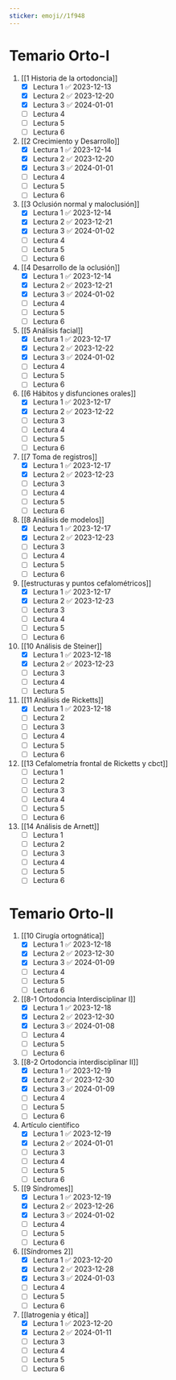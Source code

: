 ```yaml
---
sticker: emoji//1f948
---
```


# Temario Orto-I

1. [[1 Historia de la ortodoncia]]
   - [x] Lectura 1 ✅ 2023-12-13
   - [x] Lectura 2 ✅ 2023-12-20
   - [x] Lectura 3 ✅ 2024-01-01
   - [ ] Lectura 4
   - [ ] Lectura 5
   - [ ] Lectura 6
1. [[2 Crecimiento y Desarrollo]]
   - [x] Lectura 1 ✅ 2023-12-14
   - [x] Lectura 2 ✅ 2023-12-20
   - [x] Lectura 3 ✅ 2024-01-01
   - [ ] Lectura 4
   - [ ] Lectura 5
   - [ ] Lectura 6
1. [[3 Oclusión normal y maloclusión]]
   - [x] Lectura 1 ✅ 2023-12-14
   - [x] Lectura 2 ✅ 2023-12-21
   - [x] Lectura 3 ✅ 2024-01-02
   - [ ] Lectura 4
   - [ ] Lectura 5
   - [ ] Lectura 6
1. [[4 Desarrollo de la oclusión]]
   - [x] Lectura 1 ✅ 2023-12-14
   - [x] Lectura 2 ✅ 2023-12-21
   - [x] Lectura 3 ✅ 2024-01-02
   - [ ] Lectura 4
   - [ ] Lectura 5
   - [ ] Lectura 6
1. [[5 Análisis facial]]
   - [x] Lectura 1 ✅ 2023-12-17
   - [x] Lectura 2 ✅ 2023-12-22
   - [x] Lectura 3 ✅ 2024-01-02
   - [ ] Lectura 4
   - [ ] Lectura 5
   - [ ] Lectura 6
1. [[6 Hábitos y disfunciones orales]]
   - [x] Lectura 1 ✅ 2023-12-17
   - [x] Lectura 2 ✅ 2023-12-22
   - [ ] Lectura 3
   - [ ] Lectura 4
   - [ ] Lectura 5
   - [ ] Lectura 6
1. [[7 Toma de registros]]
   - [x] Lectura 1 ✅ 2023-12-17
   - [x] Lectura 2 ✅ 2023-12-23
   - [ ] Lectura 3
   - [ ] Lectura 4
   - [ ] Lectura 5
   - [ ] Lectura 6
1. [[8 Análisis de modelos]]
   - [x] Lectura 1 ✅ 2023-12-17
   - [x] Lectura 2 ✅ 2023-12-23
   - [ ] Lectura 3
   - [ ] Lectura 4
   - [ ] Lectura 5
   - [ ] Lectura 6
1. [[estructuras y puntos cefalométricos]]
   - [x] Lectura 1 ✅ 2023-12-17
   - [x] Lectura 2 ✅ 2023-12-23
   - [ ] Lectura 3
   - [ ] Lectura 4
   - [ ] Lectura 5
   - [ ] Lectura 6
1. [[10 Análisis de Steiner]]
   - [x] Lectura 1 ✅ 2023-12-18
   - [x] Lectura 2 ✅ 2023-12-23
   - [ ] Lectura 3
   - [ ] Lectura 4
   - [ ] Lectura 5
1. [[11 Análisis de Ricketts]]
   - [x] Lectura 1 ✅ 2023-12-18
   - [ ] Lectura 2
   - [ ] Lectura 3
   - [ ] Lectura 4
   - [ ] Lectura 5
   - [ ] Lectura 6
1. [[13 Cefalometría frontal de Ricketts y cbct]]
   - [ ] Lectura 1
   - [ ] Lectura 2
   - [ ] Lectura 3
   - [ ] Lectura 4
   - [ ] Lectura 5
   - [ ] Lectura 6
1. [[14 Análisis de Arnett]]
   - [ ] Lectura 1
   - [ ] Lectura 2
   - [ ] Lectura 3
   - [ ] Lectura 4
   - [ ] Lectura 5
   - [ ] Lectura 6

# Temario Orto-II

1. [[10 Cirugía ortognática]]
   - [x] Lectura 1 ✅ 2023-12-18
   - [x] Lectura 2 ✅ 2023-12-30
   - [x] Lectura 3 ✅ 2024-01-09
   - [ ] Lectura 4
   - [ ] Lectura 5
   - [ ] Lectura 6
2. [[8-1 Ortodoncia Interdisciplinar I]]
   - [x] Lectura 1 ✅ 2023-12-18
   - [x] Lectura 2 ✅ 2023-12-30
   - [x] Lectura 3 ✅ 2024-01-08
   - [ ] Lectura 4
   - [ ] Lectura 5
   - [ ] Lectura 6
3. [[8-2 Ortodoncia interdisciplinar II]]
   - [x] Lectura 1 ✅ 2023-12-19
   - [x] Lectura 2 ✅ 2023-12-30
   - [x] Lectura 3 ✅ 2024-01-09
   - [ ] Lectura 4
   - [ ] Lectura 5
   - [ ] Lectura 6
4. Artículo científico
   - [x] Lectura 1 ✅ 2023-12-19
   - [x] Lectura 2 ✅ 2024-01-01
   - [ ] Lectura 3
   - [ ] Lectura 4
   - [ ] Lectura 5
   - [ ] Lectura 6
5. [[9 Síndromes]]
   - [x] Lectura 1 ✅ 2023-12-19
   - [x] Lectura 2 ✅ 2023-12-26
   - [x] Lectura 3 ✅ 2024-01-02
   - [ ] Lectura 4
   - [ ] Lectura 5
   - [ ] Lectura 6
6. [[Síndromes 2]]
   - [x] Lectura 1 ✅ 2023-12-20
   - [x] Lectura 2 ✅ 2023-12-28
   - [x] Lectura 3 ✅ 2024-01-03
   - [ ] Lectura 4
   - [ ] Lectura 5
   - [ ] Lectura 6
7. [[Iatrogenia y ética]]
   - [x] Lectura 1 ✅ 2023-12-20
   - [x] Lectura 2 ✅ 2024-01-11
   - [ ] Lectura 3
   - [ ] Lectura 4
   - [ ] Lectura 5
   - [ ] Lectura 6
